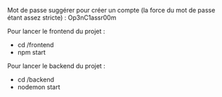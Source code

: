 Mot de passe suggérer pour créer un compte (la force du mot de passe étant assez stricte) :
Op3nC1assr00m

Pour lancer le frontend du projet : 
- cd /frontend
- npm start 

Pour lancer le backend du projet :
- cd /backend
- nodemon start  